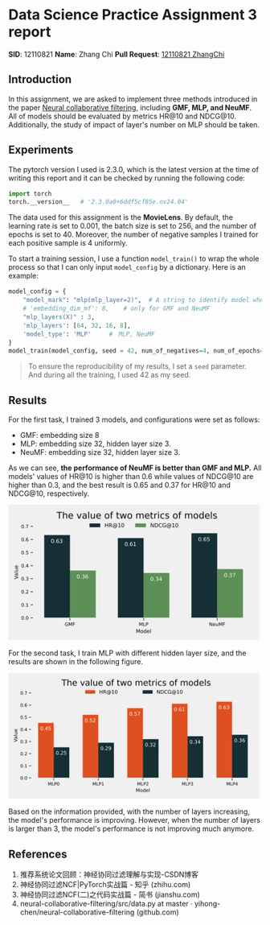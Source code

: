 # Data Science Practice Assignment 3 report

**SID**: 12110821
**Name**: Zhang Chi
**Pull Request**: [12110821 ZhangChi](https://github.com/SUSTech-STA326/STA326_Assignment3/pull/11)

## Introduction

In this assignment, we are asked to implement three methods introduced in the paper [Neural collaborative filtering](https://arxiv.org/abs/1708.05031), including **GMF, MLP, and NeuMF**. All of models should be evaluated by metrics HR@10 and NDCG@10. Additionally, the study of impact of layer's number on MLP should be taken.


## Experiments

The pytorch version I used is 2.3.0, which is the latest version at the time of writing this report and it can be checked by running the following code:

```python
import torch
torch.__version__   # '2.3.0a0+6ddf5cf85e.nv24.04'
```
The data used for this assignment is the **MovieLens**. By default, the learning rate is set to 0.001, the batch size is set to 256, and the number of epochs is set to 40. Moreover, the number of negative samples I trained for each positive sample is 4 uniformly.

To start a training session, I use a function `model_train()` to wrap the whole process so that I can only input `model_config` by a dictionary. Here is an example:

```python
model_config = {
    "model_mark": "mlp(mlp_layer=2)",  # A string to identify model when saving training parameter
    # 'embedding_dim_mf': 8,    # only for GMF and NeuMF
    "mlp_layers(X)" : 3,
    'mlp_layers': [64, 32, 16, 8],
    'model_type': 'MLP'     #　MLP, NeuMF
}
model_train(model_config, seed = 42, num_of_negatives=4, num_of_epochs=40)
```

> To ensure the reproducibility of my results, I set a `seed` parameter. And during all the training, I used 42 as my seed.

## Results

For the first task, I trained 3 models, and configurations were set as follows:

-   GMF: embedding size 8
-   MLP: embedding size 32, hidden layer size 3.
-   NeuMF: embedding size 32, hidden layer size 3.

As we can see, **the performance of NeuMF is better than GMF and MLP.** All models' values of HR@10 is higher than 0.6 while values of NDCG@10 are higher than 0.3, and the best result is 0.65 and 0.37 for HR@10 and NDCG@10, respectively.

<img src="3models.svg" alt="Image1" width = "500px">

For the second task, I train MLP with different hidden layer size, and the results are shown in the following figure.

<img src="MLP.svg" alt="Image1" width = "500px">

Based on the information provided, with the number of layers increasing, the model's performance is improving. However, when the number of layers is larger than 3, the model's performance is not improving much anymore.

## References

1. 推荐系统论文回顾：神经协同过滤理解与实现-CSDN博客
2. 神经协同过滤NCF|PyTorch实战篇 - 知乎 (zhihu.com)
3. 神经协同过滤NCF(二)之代码实战篇 - 简书 (jianshu.com)
4. neural-collaborative-filtering/src/data.py at master · yihong-chen/neural-collaborative-filtering (github.com)